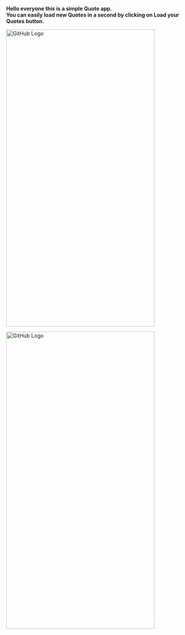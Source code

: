 **Hello everyone this is a simple Quote app.** <br>
**You can easily load new Quotes in a second by clicking on Load your Quotes button.** <br>

<img src="https://github.com/SouravvSharma/QuoteApp/assets/163539928/4e255ab6-90e4-451b-8313-d049dac65475" alt="GitHub Logo" width="400" height="800"/> <br>

<img src="https://github.com/SouravvSharma/QuoteApp/assets/163539928/4e255ab6-90e4-451b-8313-d049dac65475" alt="GitHub Logo" width="400" height="800"/>
